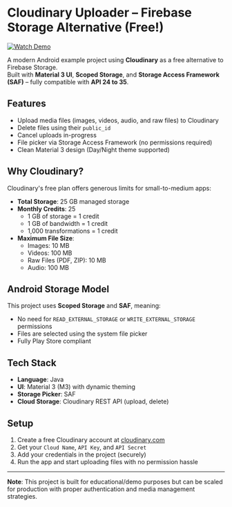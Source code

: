 # Cloudinary Uploader – Firebase Storage Alternative (Free!)
[![Watch Demo](https://img.youtube.com/vi/kOLG66Osdb8/0.jpg)](https://youtu.be/kOLG66Osdb8)

A modern Android example project using **Cloudinary** as a free alternative to Firebase Storage.  
Built with **Material 3 UI**, **Scoped Storage**, and **Storage Access Framework (SAF)** – fully compatible with **API 24 to 35**.

## Features

- Upload media files (images, videos, audio, and raw files) to Cloudinary
- Delete files using their `public_id`
- Cancel uploads in-progress
- File picker via Storage Access Framework (no permissions required)
- Clean Material 3 design (Day/Night theme supported)

## Why Cloudinary?

Cloudinary's free plan offers generous limits for small-to-medium apps:

- **Total Storage**: 25 GB managed storage  
- **Monthly Credits**: 25  
  - 1 GB of storage = 1 credit  
  - 1 GB of bandwidth = 1 credit  
  - 1,000 transformations = 1 credit  
- **Maximum File Size**:  
  - Images: 10 MB  
  - Videos: 100 MB  
  - Raw Files (PDF, ZIP): 10 MB  
  - Audio: 100 MB  

## Android Storage Model

This project uses **Scoped Storage** and **SAF**, meaning:

- No need for `READ_EXTERNAL_STORAGE` or `WRITE_EXTERNAL_STORAGE` permissions
- Files are selected using the system file picker
- Fully Play Store compliant

## Tech Stack

- **Language**: Java
- **UI**: Material 3 (M3) with dynamic theming
- **Storage Picker**: SAF
- **Cloud Storage**: Cloudinary REST API (upload, delete)

## Setup

1. Create a free Cloudinary account at [cloudinary.com](https://cloudinary.com/)
2. Get your `Cloud Name`, `API Key`, and `API Secret`
3. Add your credentials in the project (securely)
4. Run the app and start uploading files with no permission hassle
---

**Note**: This project is built for educational/demo purposes but can be scaled for production with proper authentication and media management strategies.
